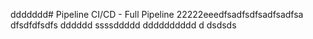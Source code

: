 ddddddd# Pipeline CI/CD - Full Pipeline 22222eeedfsadfsdfsadfsadfsa
dfsdfdfsdfs
dddddd
ssssddddd
dddddddddd
d
dsdsds
